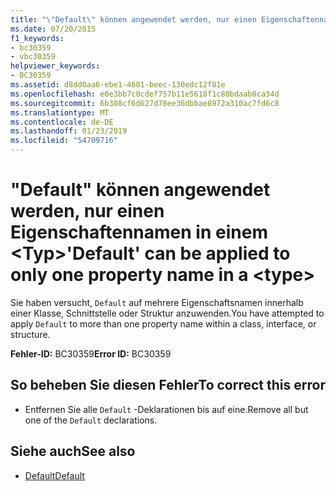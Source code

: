 ```yaml
---
title: "\"Default\" können angewendet werden, nur einen Eigenschaftennamen in einem &lt;Typ&gt;"
ms.date: 07/20/2015
f1_keywords:
- bc30359
- vbc30359
helpviewer_keywords:
- BC30359
ms.assetid: d8dd0aa6-ebe1-4601-beec-130edc12f81e
ms.openlocfilehash: e0e3bb7c0cdef757b11e5618f1c80bdaab0ca34d
ms.sourcegitcommit: 6b308cf6d627d78ee36dbbae8972a310ac7fd6c8
ms.translationtype: MT
ms.contentlocale: de-DE
ms.lasthandoff: 01/23/2019
ms.locfileid: "54709716"
---
```

# <a name="default-can-be-applied-to-only-one-property-name-in-a-lttypegt"></a><span data-ttu-id="169df-102">"Default" können angewendet werden, nur einen Eigenschaftennamen in einem &lt;Typ&gt;</span><span class="sxs-lookup"><span data-stu-id="169df-102">'Default' can be applied to only one property name in a &lt;type&gt;</span></span>
<span data-ttu-id="169df-103">Sie haben versucht, `Default` auf mehrere Eigenschaftsnamen innerhalb einer Klasse, Schnittstelle oder Struktur anzuwenden.</span><span class="sxs-lookup"><span data-stu-id="169df-103">You have attempted to apply `Default` to more than one property name within a class, interface, or structure.</span></span>  
  
 <span data-ttu-id="169df-104">**Fehler-ID:** BC30359</span><span class="sxs-lookup"><span data-stu-id="169df-104">**Error ID:** BC30359</span></span>  
  
## <a name="to-correct-this-error"></a><span data-ttu-id="169df-105">So beheben Sie diesen Fehler</span><span class="sxs-lookup"><span data-stu-id="169df-105">To correct this error</span></span>  
  
-   <span data-ttu-id="169df-106">Entfernen Sie alle `Default` -Deklarationen bis auf eine.</span><span class="sxs-lookup"><span data-stu-id="169df-106">Remove all but one of the `Default` declarations.</span></span>  
  
## <a name="see-also"></a><span data-ttu-id="169df-107">Siehe auch</span><span class="sxs-lookup"><span data-stu-id="169df-107">See also</span></span>
- [<span data-ttu-id="169df-108">Default</span><span class="sxs-lookup"><span data-stu-id="169df-108">Default</span></span>](../../visual-basic/language-reference/modifiers/default.md)
